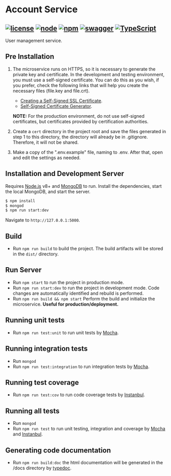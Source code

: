 # Account Service
[![license](https://img.shields.io/github/license/mashape/apistatus.svg)](https://opensource.org/licenses/MIT) [![node](https://img.shields.io/badge/node-v8.11.2-red.svg)](https://nodejs.org/) [![npm](https://img.shields.io/badge/npm-v5.5.1-red.svg)](https://nodejs.org/) [![swagger](https://img.shields.io/badge/swagger-v2.0-green.svg)](https://swagger.io/) [![TypeScript](https://badges.frapsoft.com/typescript/love/typescript.png?v=101)](https://www.typescriptlang.org/) 
--
User management service.

## Pre Installation
1. The microservice runs on HTTPS, so it is necessary to generate the private key and certificate. In the development and testing environment, you must use a self-signed certificate. You can do this as you wish, if you prefer, check the following links that will help you create the necessary files (file.key and file.crt).
    - [Creating a Self-Signed SSL Certificate](https://pages.github.com/https://devcenter.heroku.com/articles/ssl-certificate-self).
    - [Self-Signed Certificate Generator](http://www.selfsignedcertificate.com/).
    
    **NOTE:** For the production environment, do not use self-signed certificates, but certificates provided by certification authorities.

2. Create a `cert` directory in the project root and save the files generated in step 1 to this directory, the directory will already be in .gitignore. Therefore, it will not be shared. 
   
3. Make a copy of the ".env.example" file, naming to .env. After that, open and edit the settings as needed.

## Installation and Development Server
Requires [Node.js](https://nodejs.org/) v8+ and [MongoDB](https://www.mongodb.com) to run.
Install the dependencies, start the local MongoDB, and start the server.

```sh
$ npm install
$ mongod
$ npm run start:dev
```
Navigate to `http://127.0.0.1:5000`.

## Build
- Run `npm run build` to build the project. The build artifacts will be stored in the `dist/` directory.

## Run Server
- Run `npm start` to run the project in production mode.
- Run `npm run start:dev` to run the project in development mode. Code changes are automatically identified and rebuild is performed.
- Run `npm run build && npm start` Perform the build and initialize the microservice. **Useful for production/deployment.**

## Running unit tests
- Run `npm run test:unit` to run unit tests by [Mocha](https://mochajs.org/).

## Running integration tests
- Run `mongod`
- Run `npm run test:integration` to run integration tests by [Mocha](https://mochajs.org/).

## Running test coverage
- Run `npm run test:cov` to run code coverage tests by [Instanbul](https://istanbul.js.org/).

## Running all tests
- Run `mongod`
- Run `npm run test` to run unit testing, integration and coverage by [Mocha](https://mochajs.org/) and [Instanbul](https://istanbul.js.org/).

## Generating code documentation
- Run `npm run build:doc` the html documentation will be generated in the /docs directory by [typedoc](https://typedoc.org/).
